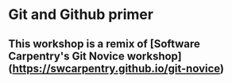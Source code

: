 # Git and Github primer 
## This workshop is a remix of [Software Carpentry's Git Novice workshop] (https://swcarpentry.github.io/git-novice)
